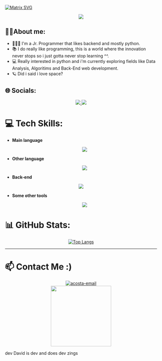 [![Matrix SVG](https://raw.githubusercontent.com/rodrigograca31/rodrigograca31/master/matrix.svg)](https://www.youtube.com/watch?v=SDkAGkd4NLc) 

<p align="center">
  <a href="https://github.com/CodeWhiteWeb/CodeWhiteWeb"><img src="https://readme-typing-svg.herokuapp.com?color=%2336BCF7&center=true&vCenter=true&lines=Hi+%2C+welcome+to+my+Github+page!!"></a>
</p>

## 🙋‍♂️About me:
  - 👨🏻‍💻 I'm a Jr. Programmer that likes backend and mostly python.
  - 📚 I do really like programming, this is a world where the innovation never stops so i just gotta never stop learning ^^.
  - 💻 Really interested in python and i'm currently exploring fields like Data Analysis, Algoritims and Back-End web development.
  - 🪐 Did i said i love space?

## 🌐 Socials:

<p align="center">
    <a href="https://instagram.com/_.daxvix._">
      <img src="https://skillicons.dev/icons?i=instagram"/>
    </a>
    <a href="https://www.linkedin.com/in/david-acosta-carbajo/">
      <img src="https://skillicons.dev/icons?i=linkedin"/>
    </a>
  </p>

# 💻 Tech Skills:

- **Main language** 

  <p align="center">
    <a href="https://skillicons.dev">
      <img src="https://skillicons.dev/icons?i=py" />
    </a>
  </p>

- **Other language** 

  <p align="center">
    <a href="https://skillicons.dev">
      <img src="https://skillicons.dev/icons?i=js,java,php" />
    </a>
  </p>

- **Back-end** 

<p align="center">
    <a href="https://skillicons.dev">
      <img src="https://skillicons.dev/icons?i=py,django,mongo,mysql,postgres,nginx,bash,js" />
    </a>
  </p>
  
- **Some other tools**
  
  <p align="center">
    <a href="https://skillicons.dev">
      <img src="https://skillicons.dev/icons?i=git,github,visualstudio,idea,linux,notion,postman,stackoverflow,ubuntu" />
    </a>
  </p>

# 📊 GitHub Stats:

<div align=center>
 
  [![Top Langs](https://github-readme-stats.vercel.app/api/top-langs/?username=AcostaDDev&theme=dracula)](https://github.com/anuraghazra/github-readme-stats)

</div>

---
 # 📫 Contact Me :) 
  
<div align=center>
     
   <a href="https://mail.google.com/mail/?view=cm&fs=1&to=acostadavdevelopment@gmail.com" target="_blank" rel="noopener noreferrer"><img src="https://img.icons8.com/bubbles/100/000000/gmail-new.png" alt="acosta-email"/></a>
  <br>
  <img src='https://user-images.githubusercontent.com/5713670/87202985-820dcb80-c2b6-11ea-9f56-7ec461c497c3.gif' width='200"'>
</div>


dev David is dev and does dev zings